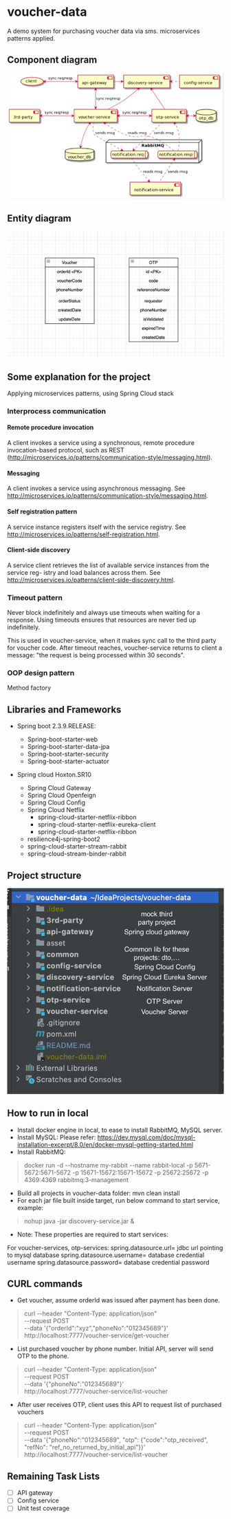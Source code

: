 # voucher-data
A demo system for purchasing voucher data via sms. microservices patterns applied. 

## Component diagram

![component-diagram.png](asset/component-diagram.png)

## Entity diagram
![entity-diagram.png](asset/entity-diagram.png)

## Some explanation for the project
Applying microservices patterns, using Spring Cloud stack
### Interprocess communication

#### Remote procedure invocation
A client invokes a service using a synchronous, remote procedure invocation-based protocol, such as REST (http://microservices.io/patterns/communication-style/messaging.html).

#### Messaging 
A client invokes a service using asynchronous messaging. See http://microservices.io/patterns/communication-style/messaging.html.

#### Self registration pattern
A service instance registers itself with the service registry. See http://microservices.io/patterns/self-registration.html.

#### Client-side discovery
A service client retrieves the list of available service instances from the service reg- istry and load balances across them. See http://microservices.io/patterns/client-side-discovery.html.


### Timeout pattern
Never block indefinitely and always use timeouts when waiting for a response. Using timeouts ensures that resources are never tied up indefinitely.

This is used in voucher-service, when it makes sync call to the third party for voucher code. After timeout reaches, voucher-service returns to client a message: "the request is being processed within 30 seconds".
### OOP design pattern
Method factory

## Libraries and Frameworks

* Spring boot 2.3.9.RELEASE:
  * Spring-boot-starter-web
  * Spring-boot-starter-data-jpa
  * Spring-boot-starter-security
  * Spring-boot-starter-actuator

* Spring cloud Hoxton.SR10
  * Spring Cloud Gateway
  * Spring Cloud Openfeign
  * Spring Cloud Config
  * Spring Cloud Netflix
    * spring-cloud-starter-netflix-ribbon
    * spring-cloud-starter-netflix-eureka-client
    * spring-cloud-starter-netflix-ribbon
  * resilience4j-spring-boot2
  * spring-cloud-starter-stream-rabbit
  * spring-cloud-stream-binder-rabbit
    
## Project structure
![project-structure.png](asset/project-structure.png)

## How to run in local

-	Install docker engine in local, to ease to install RabbitMQ, MySQL server.
-	Install MySQL: Please refer: https://dev.mysql.com/doc/mysql-installation-excerpt/8.0/en/docker-mysql-getting-started.html
-	Install RabbitMQ:
> docker run -d --hostname my-rabbit --name rabbit-local -p 5671-5672:5671-5672 -p 15671-15672:15671-15672 -p 25672:25672 -p 4369:4369 rabbitmq:3-management
-	Build all projects in voucher-data folder: mvn clean install
-	For each jar file built inside target, run below command to start service, example:

> nohup java -jar discovery-service.jar &
-	Note: These properties are required to start services:

For voucher-services, otp-services:
spring.datasource.url= jdbc url pointing to mysql database
spring.datasource.username= database credential username
spring.datasource.password= database credential password

## CURL commands
* Get voucher, assume orderId was issued after payment has been done.
> curl --header "Content-Type: application/json" \
--request POST \
--data '{"orderId":"xyz","phoneNo":"012345689"}' \
http://localhost:7777/voucher-service/get-voucher

* List purchased voucher by phone number. Initial API, server will send OTP to the phone.
> curl --header "Content-Type: application/json" \
--request POST \
--data '{"phoneNo":"012345689"}' \
http://localhost:7777/voucher-service/list-voucher

* After user receives OTP, client uses this API to request list of purchased vouchers
> curl --header "Content-Type: application/json" \
--request POST \
--data '{"phoneNo":"012345689", "otp": {"code":"otp_received", "refNo": "ref_no_returned_by_initial_api"}}' \
http://localhost:7777/voucher-service/list-voucher

## Remaining Task Lists
- [ ] API gateway
- [ ] Config service
- [ ] Unit test coverage